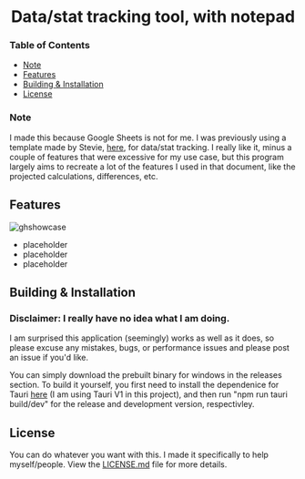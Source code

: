 <div align="center">

# Data/stat tracking tool, with notepad

</div>

### Table of Contents

- [Note](#note)
- [Features](#features)
- [Building & Installation](#building--installation)
- [License](#license)

### Note

I made this because Google Sheets is not for me. I was previously using a template made by Stevie, [here](https://youtu.be/2gIu00WcbTI?si=iOx1pcTTzlFZqkPm), for data/stat tracking. I really like it, minus a couple of features that were excessive for my use case, but this program largely aims to recreate a lot of the features I used in that document, like the projected calculations, differences, etc.

## Features

![ghshowcase](https://github.com/user-attachments/assets/595aece3-d527-40fa-919a-861bd176ae5d)

* placeholder
* placeholder
* placeholder

## Building & Installation

### Disclaimer: I really have no idea what I am doing.
I am surprised this application (seemingly) works as well as it does, so please excuse any mistakes, bugs, or performance issues and please post an issue if you'd like.

You can simply download the prebuilt binary for windows in the releases section. To build it yourself, you first need to install the dependenice for Tauri [here](https://v2.tauri.app/start/prerequisites/) (I am using Tauri V1 in this project), and then run "npm run tauri build/dev" for the release and development version, respectivley.

## License

You can do whatever you want with this. I made it specifically to help myself/people. View the [LICENSE.md](LICENSE.md) file for more details.
